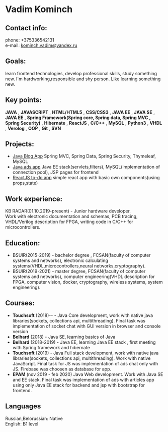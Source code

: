 # Vadim Kominch #
## Contact info:
phone: +375336542131  
e-mail: <kominch.vadim@yandex.ru>

## Goals:
 learn frontend technologies, develop professional skills, study something new. I'm hardworking,responsible and shy person. Like learning something new.

## Key points:  
**JAVA** , **JAVASCRIPT** , **HTML/HTML5** , **CSS/CSS3** , **JAVA EE** , **JAVA SE** ,  **JAVA EE** , **Spring Framework(Spring core, Spring data, Spring MVC , Spring Security)** , **Hibernate** , **ReactJS** , **C/C++** , **MySQL** , **Python3**  , **VHDL** ,
**Verolog** , **OOP** , **Git** , **SVN**

## Projects:  
* [Java Blog App](https://github.com/VadimKominch/Blog) Spring MVC, Spring Data, Spring Security, Thymeleaf, MySQL   
* [Java ads app](https://github.com/VadimKominch/JavaWebApp)  Java EE stack(servlets,filters), MySQL(implementation of connection pool), JSP pages for frontend  
* [ReactJS to-do app](https://github.com/VadimKominch/todo-list-react-app) simple react app with basic own components(using props,state)


## Work experience:  
KB RADAR(01.10.2019-present) - Junior hardware developer.  
Work with electronic documentation and schemas, PCB tracing, VHDL/Verilog description for FPGA, writing code in C/C++ for microcontrollers.

## Education:
* BSUIR(2015-2019) - bachelor degree , FCSAN(faculty of computer systems and networks), electronic calculating systems(VHDL,microcontrollers,neural networks,cryptography).  
* BSUIR(2019-2021) - master degree, FCSAN(faculty of computer systems and networks), computer engineering(VHDL description for FPGA, computer vision, docker, cryptography, wireless systems, system engineering).

## Courses:  
* __Touchsoft__ (2018)-- - Java Core development, work with native java libraries(sockets, collections api, multithreading). Final task was implementation of socket chat with GUI version in browser and console version  
* __Belhard__ (2018) - Java SE, learning basics of Java   
* __Belhard__ (2018-2019) - Java EE, learning Java EE stack , first meeting with Spring framework and hibernate   
* __Touchsoft__ (2019) - Java Full stack development, work with native java libraries(sockets, collections api, multithreading). Work with native JavaScript. Final task for JS was implementation of ads chat only with JS. Firebase was choosen as database for app.  
* __EPAM__ (nov 2019 - feb 2020) Java Web development. Work with Java SE and EE stack. Final task was implementation of ads with articles app using only Java EE stack for backend and jsp with bootstrap for frontend.  

## Languages
Russian,Belorussian: Native  
English: B1 level